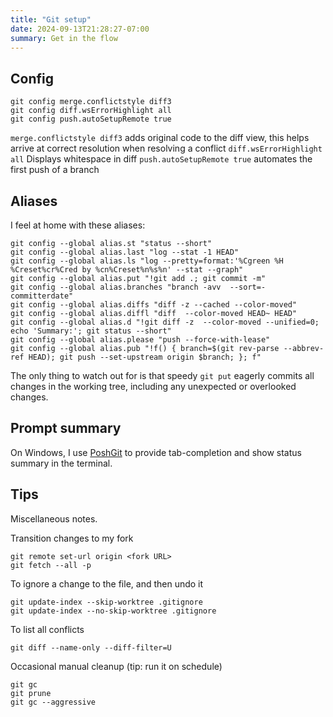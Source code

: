 ```yaml
---
title: "Git setup"
date: 2024-09-13T21:28:27-07:00
summary: Get in the flow
---
```


## Config

```
git config merge.conflictstyle diff3
git config diff.wsErrorHighlight all
git config push.autoSetupRemote true
```

`merge.conflictstyle diff3` adds original code to the diff view, this helps arrive at correct resolution when resolving a conflict
`diff.wsErrorHighlight all` Displays whitespace in diff
`push.autoSetupRemote true` automates the first push of a branch

## Aliases 

I feel at home with these aliases:

```
git config --global alias.st "status --short"
git config --global alias.last "log --stat -1 HEAD"
git config --global alias.ls "log --pretty=format:'%Cgreen %H %Creset%cr%Cred by %cn%Creset%n%s%n' --stat --graph"
git config --global alias.put "!git add .; git commit -m"
git config --global alias.branches "branch -avv  --sort=-committerdate"
git config --global alias.diffs "diff -z --cached --color-moved"
git config --global alias.diffl "diff  --color-moved HEAD~ HEAD"
git config --global alias.d "!git diff -z  --color-moved --unified=0; echo 'Summary:'; git status --short"
git config --global alias.please "push --force-with-lease"
git config --global alias.pub "!f() { branch=$(git rev-parse --abbrev-ref HEAD); git push --set-upstream origin $branch; }; f"
```

The only thing to watch out for is that speedy `git put` eagerly commits all changes in the working tree, including any unexpected or overlooked changes.

## Prompt summary

On Windows, I use [PoshGit](https://github.com/dahlbyk/posh-git?tab=readme-ov-file#installation) to provide tab-completion and show status summary in the terminal.

## Tips

Miscellaneous notes.

Transition changes to my fork

```
git remote set-url origin <fork URL>
git fetch --all -p
```

To ignore a change to the file, and then undo it

```
git update-index --skip-worktree .gitignore
git update-index --no-skip-worktree .gitignore
```

To list all conflicts

```
git diff --name-only --diff-filter=U
```

Occasional manual cleanup (tip: run it on schedule)

```
git gc
git prune
git gc --aggressive
```
